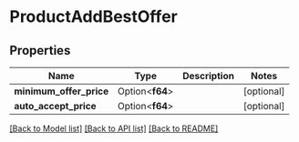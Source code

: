 # ProductAddBestOffer

## Properties

Name | Type | Description | Notes
------------ | ------------- | ------------- | -------------
**minimum_offer_price** | Option<**f64**> |  | [optional]
**auto_accept_price** | Option<**f64**> |  | [optional]

[[Back to Model list]](../README.md#documentation-for-models) [[Back to API list]](../README.md#documentation-for-api-endpoints) [[Back to README]](../README.md)


